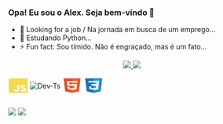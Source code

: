 ### Opa! Eu sou o Alex. Seja bem-vindo 👋

- 🔭 Looking for a job / Na jornada em busca de um emprego...
- 🌱 Estudando Python...
- ⚡ Fun fact: Sou tímido. Não é engraçado, mas é um fato...

<div align="center">
  <a href="https://github.com/AlexSandro240">
    <img height="180em" src="https://github-readme-stats.vercel.app/api?username=AlexSandro240&show_icons=true&theme=dracula&include_all_commits=true" />
    <img height="180em" src="https://github-readme-stats.vercel.app/api/top-langs/?username=AlexSandro240&layout=compact&langs_count=7&theme=dracula" />
  </a>
</div>

<div style="display: inline_block"><br>
  <img align="center" alt="Dev-Js" height="30" width="40" src="https://raw.githubusercontent.com/devicons/devicon/master/icons/javascript/javascript-plain.svg">
  <img align="center" alt="Dev-Ts" height="30" width="40" <img src="https://cdn.jsdelivr.net/gh/devicons/devicon@latest/icons/python/python-original.svg">
  <img align="center" alt="Dev-HTML" height="30" width="40" src="https://raw.githubusercontent.com/devicons/devicon/master/icons/html5/html5-original.svg">
  <img align="center" alt="Dev-CSS" height="30" width="40" src="https://raw.githubusercontent.com/devicons/devicon/master/icons/css3/css3-original.svg">
</div>

##

<div>
  <a href="mailto:alexsandrocontact240@gmail.com"><img src="https://img.shields.io/badge/-Gmail-%23333?style=for-the-badge&logo=gmail&logoColor=white"></a>
  <a href="https://www.linkedin.com/in/alex-sandro-morais-souza/" target="_blank"><img src="https://img.shields.io/badge/-LinkedIn-%230077B5?style=for-the-badge&logo=linkedin&logoColor=white"></a>
</div>



